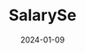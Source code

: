 ---  
layout: startup_page  
title: "SalarySe"  
id: "salaryse.com"  
permalink: "/salarysesalaryse.com01092024/"  
website: "https://salaryse.com/"  
funding_round: "Seed"  
funding_amount: "$5.25M"  
investors: "Peak XV's Surge, Pravega Ventures"  
about: "SalarySe is a finance management firm aiming to provide credit-on-UPI services to over 100 million salaried individuals in India. Leveraging partnerships with HR SaaS partners, banks, and employers, the company plans to launch its credit-on-UPI feature in the coming months, focusing on responsible credit expansion through employer integration."  
markets: "Fintech, Apps, Finance, Payments"  
hq: "Gurugram, Haryana, India"  
founded_year: "2022"  
linkedin: "https://in.linkedin.com/company/salaryse2023"  
twitter: ""  
instagram: ""  
facebook: ""  
crunchbase: "https://www.crunchbase.com/organization/salaryse"  
pitchbook: "https://pitchbook.com/profiles/company/550056-52"  

date_display: "09-Jan-2024"  
date: "2024-01-09"

# SEO Optimization  
meta_title: "SalarySe - Seed Funding ($5.25M)"  
meta_description: "SalarySe, SalarySe is a finance management firm aiming to provide credit-on-UPI services to over 100 million salaried individuals in India. Leveraging partnersh..."  
meta_keywords: "SalarySe, Fintech, Apps, Finance, Payments, Seed funding"  
canonical_url: "https://startup.projectstartups.com/salarysesalaryse.com01092024/"  
---